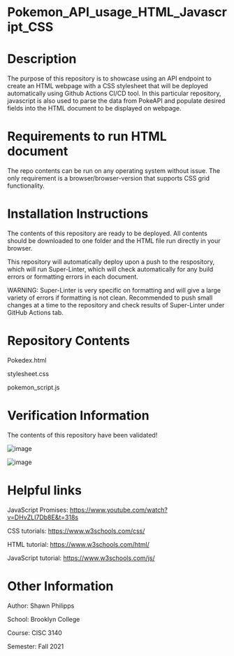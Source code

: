 # Pokemon_API_usage_HTML_Javascript_CSS

# Description
The purpose of this repository is to showcase using an API endpoint to create an HTML webpage with a CSS stylesheet that will be deployed automatically using Github Actions CI/CD tool. In this particular repository, javascript is also used to parse the data from PokeAPI and populate desired fields into the HTML document to be displayed on webpage.

# Requirements to run HTML document 
The repo contents can be run on any operating system without issue. The only requirement is a browser/browser-version that supports CSS grid functionality.

# Installation Instructions
The contents of this repository are ready to be deployed. All contents should be downloaded to one folder and the HTML file run directly in your browser.

This repository will automatically deploy upon a push to the respository, which will run Super-Linter, which will check automatically for any build errors or formatting errors in each document.

WARNING: Super-Linter is very specific on formatting and will give a large variety of errors if formatting is not clean. Recommended to push small changes at a time to the repository and check results of Super-Linter under GitHub Actions tab.

# Repository Contents

Pokedex.html

stylesheet.css

pokemon_script.js

# Verification Information
The contents of this repository have been validated!

![image](https://user-images.githubusercontent.com/89462917/144878620-181dcac5-8740-496b-9fda-166c64c6deae.png)

![image](https://user-images.githubusercontent.com/89462917/144878684-73a18400-cd30-4af5-ab0a-27f079b6827d.png)

# Helpful links

JavaScript Promises: https://www.youtube.com/watch?v=DHvZLI7Db8E&t=318s

CSS tutorials: https://www.w3schools.com/css/

HTML tutorial: https://www.w3schools.com/html/

JavaScript tutorial: https://www.w3schools.com/js/


# Other Information

Author: Shawn Philipps

School: Brooklyn College

Course: CISC 3140 

Semester: Fall 2021

